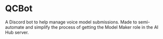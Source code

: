 # QCBot
A Discord bot to help manage voice model submissions. Made to semi-automate and simplify the process of getting the Model Maker role in the AI Hub server.